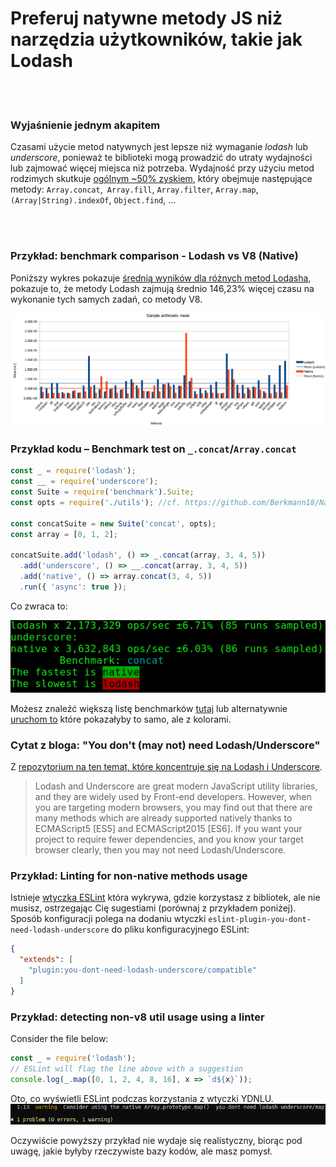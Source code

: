 # Preferuj natywne metody JS niż narzędzia użytkowników, takie jak Lodash


<br/><br/>

### Wyjaśnienie jednym akapitem
Czasami użycie metod natywnych jest lepsze niż wymaganie _lodash_ lub _underscore_, ponieważ te biblioteki mogą prowadzić do utraty wydajności lub zajmować więcej miejsca niż potrzeba.
Wydajność przy użyciu metod rodzimych skutkuje [ogólnym ~50% zyskiem](https://github.com/Berkmann18/NativeVsUtils/blob/master/analysis.xlsx), który obejmuje następujące metody: `Array.concat`,` Array.fill`, `Array.filter`, `Array.map`, `(Array|String).indexOf`, `Object.find`, ...


<!-- comp here: https://gist.github.com/Berkmann18/3a99f308d58535ab0719ac8fc3c3b8bb-->

<br/><br/>

### Przykład: benchmark comparison - Lodash vs V8 (Native)
Poniższy wykres pokazuje [średnią wyników dla różnych metod Lodasha](https://github.com/Berkmann18/NativeVsUtils/blob/master/nativeVsLodash.ods), pokazuje to, że metody Lodash zajmują średnio 146,23% więcej czasu na wykonanie tych samych zadań, co metody V8.

![meanDiag](../../assets/images/sampleMeanDiag.png)

### Przykład kodu – Benchmark test on `_.concat`/`Array.concat`
```javascript
const _ = require('lodash');
const __ = require('underscore');
const Suite = require('benchmark').Suite;
const opts = require('./utils'); //cf. https://github.com/Berkmann18/NativeVsUtils/blob/master/utils.js

const concatSuite = new Suite('concat', opts);
const array = [0, 1, 2];

concatSuite.add('lodash', () => _.concat(array, 3, 4, 5))
  .add('underscore', () => __.concat(array, 3, 4, 5))
  .add('native', () => array.concat(3, 4, 5))
  .run({ 'async': true });
```

Co zwraca to:

![output](../../assets/images/concat-benchmark.png)

Możesz znaleźć większą listę benchmarków [tutaj](https://github.com/Berkmann18/NativeVsUtils/blob/master/index.txt) lub alternatywnie [uruchom to](https://github.com/Berkmann18/NativeVsUtils/blob/master/index.js) które pokazałyby to samo, ale z kolorami.

### Cytat z bloga: "You don't (may not) need Lodash/Underscore"

Z [repozytorium na ten temat, które koncentruje się na Lodash i Underscore](https://github.com/you-dont-need/You-Dont-Need-Lodash-Underscore).

 > Lodash and Underscore are great modern JavaScript utility libraries, and they are widely used by Front-end developers. However, when you are targeting modern browsers, you may find out that there are many methods which are already supported natively thanks to ECMAScript5 [ES5] and ECMAScript2015 [ES6]. If you want your project to require fewer dependencies, and you know your target browser clearly, then you may not need Lodash/Underscore.

### Przykład: Linting for non-native methods usage
Istnieje [wtyczka ESLint](https://www.npmjs.com/package/eslint-plugin-you-dont-need-lodash-underscore) która wykrywa, gdzie korzystasz z bibliotek, ale nie musisz, ostrzegając Cię sugestiami (porównaj z przykładem poniżej).<br>
Sposób konfiguracji polega na dodaniu wtyczki `eslint-plugin-you-dont-need-lodash-underscore` do pliku konfiguracyjnego ESLint:
```json
{
  "extends": [
    "plugin:you-dont-need-lodash-underscore/compatible"
  ]
}
```

### Przykład: detecting non-v8 util usage using a linter
Consider the file below:
```js
const _ = require('lodash');
// ESLint will flag the line above with a suggestion
console.log(_.map([0, 1, 2, 4, 8, 16], x => `d${x}`));
```
Oto, co wyświetli ESLint podczas korzystania z wtyczki YDNLU.
![output](../../assets/images/ydnlu.png)

Oczywiście powyższy przykład nie wydaje się realistyczny, biorąc pod uwagę, jakie byłyby rzeczywiste bazy kodów, ale masz pomysł.
